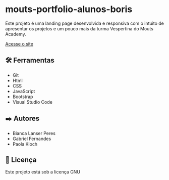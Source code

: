 # mouts-portfolio-alunos-boris

Este projeto é uma landing page desenvolvida e responsiva com o intuito de apresentar os projetos e um pouco mais da turma Vespertina do Mouts Academy.

<a href="https://professorboris.com.br" target="_blank">Acesse o site</a>


## 🛠️ Ferramentas

* Git
* Html
* CSS
* JavaScript
* Bootstrap
* Visual Studio Code

## ✒️ Autores

* Bianca Lanser Peres
* Gabriel Fernandes
* Paola Kloch

## 📄 Licença

Este projeto está sob a licença GNU
